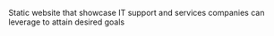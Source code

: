 Static website that showcase IT support and services companies can leverage to attain desired goals
